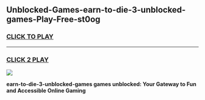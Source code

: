 
## Unblocked-Games-earn-to-die-3-unblocked-games-Play-Free-st0og
<h3>
<a href="https://premium76.site?title=earn-to-die-3-unblocked-games&ref=09A">CLICK TO PLAY</a></h3>
<hr>

<h3>
<a href="https://premium76.site?title=earn-to-die-3-unblocked-games&ref=09A">CLICK 2 PLAY</a>
  
</h3>

<a href="https://premium76.site?title=earn-to-die-3-unblocked-games&ref=09A"><img src="https://clearcache.store/games.png"></a>


**earn-to-die-3-unblocked-games games unblocked: Your Gateway to Fun and Accessible Online Gaming**
